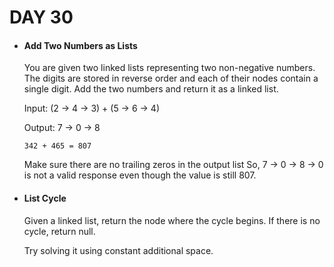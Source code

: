 <h1> DAY 30 </h1>
<ul>
  <li> <h4> Add Two Numbers as Lists </h4> </li>
      <p> You are given two linked lists representing two non-negative numbers. The digits are stored in reverse order and each of their nodes contain a single digit. Add the two numbers and return it as a linked list.

Input: (2 -> 4 -> 3) + (5 -> 6 -> 4)

Output: 7 -> 0 -> 8

    342 + 465 = 807
Make sure there are no trailing zeros in the output list
So, 7 -> 0 -> 8 -> 0 is not a valid response even though the value is still 807.
</p>

  <li> <h4> List Cycle </h4> </li>
        <p> Given a linked list, return the node where the cycle begins. If there is no cycle, return null.

Try solving it using constant additional space.
</p>
</ul>
